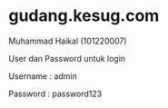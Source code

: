 # gudang.kesug.com
Muhammad Haikal (101220007)

User dan Password untuk login

Username : admin

Password : password123
